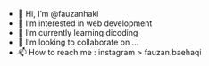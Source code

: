 - 👋 Hi, I’m @fauzanhaki
- 👀 I’m interested in web development 
- 🌱 I’m currently learning dicoding
- 💞️ I’m looking to collaborate on ...
- 📫 How to reach me : instagram > fauzan.baehaqi

<!---
fauzanhaki/fauzanhaki is a ✨ special ✨ repository because its `README.md` (this file) appears on your GitHub profile.
You can click the Preview link to take a look at your changes.
--->
